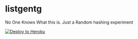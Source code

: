 # listgentg


No One Knows What this is. Just a Random hashing experiment



[![Deploy to Heroku](https://www.herokucdn.com/deploy/button.png)](https://dashboard.heroku.com/new?template=https://github.com/default-github-user/listgentg)
